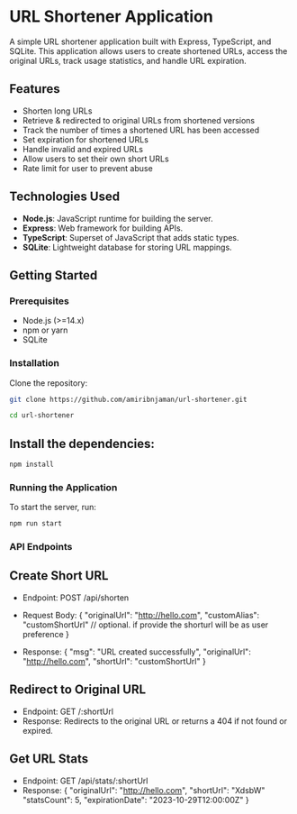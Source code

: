 # URL Shortener Application

A simple URL shortener application built with Express, TypeScript, and SQLite. This application allows users to create shortened URLs, access the original URLs, track usage statistics, and handle URL expiration.

## Features

- Shorten long URLs
- Retrieve & redirected to original URLs from shortened versions
- Track the number of times a shortened URL has been accessed
- Set expiration for shortened URLs
- Handle invalid and expired URLs
- Allow users to set their own short URLs
- Rate limit for user to prevent abuse


## Technologies Used

- **Node.js**: JavaScript runtime for building the server.
- **Express**: Web framework for building APIs.
- **TypeScript**: Superset of JavaScript that adds static types.
- **SQLite**: Lightweight database for storing URL mappings.

## Getting Started

### Prerequisites

- Node.js (>=14.x)
- npm or yarn
- SQLite

### Installation

Clone the repository:

```bash
git clone https://github.com/amiribnjaman/url-shortener.git

cd url-shortener
```

## Install the dependencies:

```bash
npm install
```


### Running the Application
To start the server, run:

```bash
npm run start
```

### API Endpoints
## Create Short URL

- Endpoint: POST /api/shorten
- Request Body:
{
  "originalUrl": "http://hello.com",
  "customAlias": "customShortUrl" // optional. if provide the shorturl will be as user preference
}

- Response:
{
  "msg": "URL created successfully",
  "originalUrl": "http://hello.com",
  "shortUrl": "customShortUrl"
}

## Redirect to Original URL

- Endpoint: GET /:shortUrl
- Response: Redirects to the original URL or returns a 404 if not found or expired.

## Get URL Stats
- Endpoint: GET /api/stats/:shortUrl
- Response:
{
  "originalUrl": "http://hello.com",
  "shortUrl": "XdsbW"
  "statsCount": 5,
  "expirationDate": "2023-10-29T12:00:00Z"
}